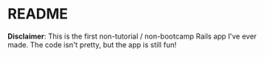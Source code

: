 # README

**Disclaimer**: This is the first non-tutorial / non-bootcamp Rails app I've ever made. The code isn't pretty, but the app is still fun!
